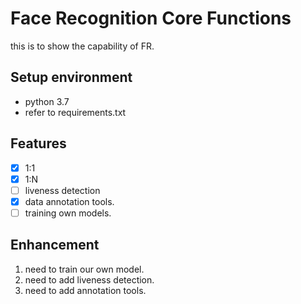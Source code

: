 # Face Recognition Core Functions
this is to show the capability of FR.

## Setup environment
- python 3.7
- refer to requirements.txt
 
## Features
- [x] 1:1
- [x] 1:N
- [ ] liveness detection
- [x] data annotation tools.
- [ ] training own models.

## Enhancement
1. need to train our own model.
2. need to add liveness detection.
3. need to add annotation tools.